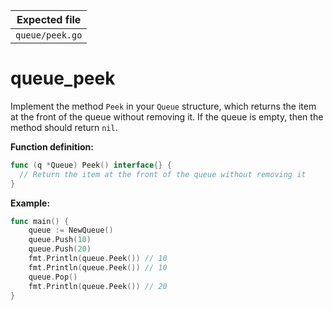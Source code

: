 | Expected file   |
| --------------- |
| `queue/peek.go` |

# queue_peek

Implement the method `Peek` in your `Queue` structure, which returns the item at the front of the queue without removing it.
If the queue is empty, then the method should return `nil`.

**Function definition:**

```go
func (q *Queue) Peek() interface{} {
  // Return the item at the front of the queue without removing it
}
```

**Example:**

```go
func main() {
    queue := NewQueue()
    queue.Push(10)
    queue.Push(20)
    fmt.Println(queue.Peek()) // 10
    fmt.Println(queue.Peek()) // 10
    queue.Pop()
    fmt.Println(queue.Peek()) // 20
}
```
